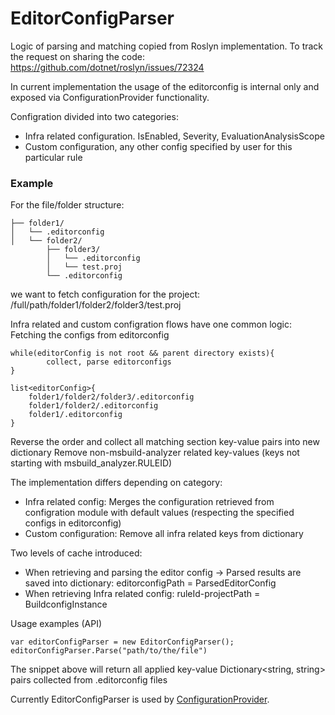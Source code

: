 ﻿# EditorConfigParser

Logic of parsing and matching copied from Roslyn implementation.
To track the request on sharing the code: https://github.com/dotnet/roslyn/issues/72324


In current implementation the usage of the editorconfig is internal only and exposed via ConfigurationProvider functionality. 

Configration divided into two categories: 
- Infra related configuration. IsEnabled, Severity, EvaluationAnalysisScope
- Custom configuration, any other config specified by user for this particular rule

### Example 
For the file/folder structure: 
```
├── folder1/
│   └── .editorconfig
│   └── folder2/
        ├── folder3/
        │   └── .editorconfig
        │   └── test.proj
        └── .editorconfig
```

we want to fetch configuration for the project: /full/path/folder1/folder2/folder3/test.proj 

Infra related and custom configration flows have one common logic: Fetching the configs from editorconfig

```
while(editorConfig is not root && parent directory exists){
        collect, parse editorconfigs 
}

list<editorConfig>{
    folder1/folder2/folder3/.editorconfig
    folder1/folder2/.editorconfig
    folder1/.editorconfig
}
```
Reverse the order and collect all matching section key-value pairs into new dictionary
Remove non-msbuild-analyzer related key-values (keys not starting with msbuild_analyzer.RULEID)

The implementation differs depending on category: 
 - Infra related config: Merges the configuration retrieved from configration module with default values (respecting the specified configs in editorconfig) 
 - Custom configuration: Remove all infra related keys from dictionary

Two levels of cache introduced: 
- When retrieving and parsing the editor config -> Parsed results are saved into dictionary: editorconfigPath = ParsedEditorConfig
- When retrieving Infra related config: ruleId-projectPath = BuildconfigInstance

Usage examples (API)

```
var editorConfigParser = new EditorConfigParser();
editorConfigParser.Parse("path/to/the/file")
```

The snippet above will return all applied key-value Dictionary<string, string> pairs collected from .editorconfig files

Currently EditorConfigParser is used by [ConfigurationProvider](https://github.com/dotnet/msbuild/blob/e0dfb8d1ce5fc1de5153e65ea04c66a6dcac6279/src/Build/BuildCheck/Infrastructure/ConfigurationProvider.cs#L129). 
